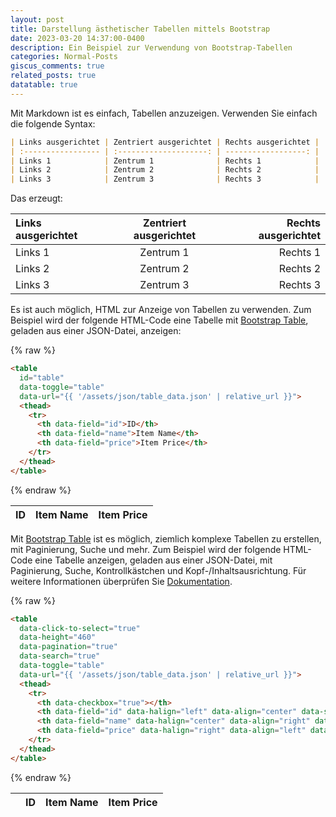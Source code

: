 ```yaml
---
layout: post
title: Darstellung ästhetischer Tabellen mittels Bootstrap
date: 2023-03-20 14:37:00-0400
description: Ein Beispiel zur Verwendung von Bootstrap-Tabellen
categories: Normal-Posts
giscus_comments: true
related_posts: true
datatable: true
---
```


Mit Markdown ist es einfach, Tabellen anzuzeigen. Verwenden Sie einfach die folgende Syntax:

```markdown
| Links ausgerichtet | Zentriert ausgerichtet | Rechts ausgerichtet |
| :----------------- | :--------------------: | ------------------: |
| Links 1            | Zentrum 1              | Rechts 1            |
| Links 2            | Zentrum 2              | Rechts 2            |
| Links 3            | Zentrum 3              | Rechts 3            |

```

Das erzeugt:

| Links ausgerichtet | Zentriert ausgerichtet | Rechts ausgerichtet |
| :----------------- | :--------------------: | ------------------: |
| Links 1            | Zentrum 1              | Rechts 1            |
| Links 2            | Zentrum 2              | Rechts 2            |
| Links 3            | Zentrum 3              | Rechts 3            |


<p></p>

Es ist auch möglich, HTML zur Anzeige von Tabellen zu verwenden. Zum Beispiel wird der folgende HTML-Code eine Tabelle mit [Bootstrap Table](https://bootstrap-table.com/), geladen aus einer JSON-Datei, anzeigen:

{% raw  %}
```html
<table
  id="table"
  data-toggle="table"
  data-url="{{ '/assets/json/table_data.json' | relative_url }}">
  <thead>
    <tr>
      <th data-field="id">ID</th>
      <th data-field="name">Item Name</th>
      <th data-field="price">Item Price</th>
    </tr>
  </thead>
</table>
```
{% endraw  %}

<table
  data-toggle="table"
  data-url="{{ '/assets/json/table_data.json' | relative_url }}">
  <thead>
    <tr>
      <th data-field="id">ID</th>
      <th data-field="name">Item Name</th>
      <th data-field="price">Item Price</th>
    </tr>
  </thead>
</table>

<p></p>

Mit [Bootstrap Table](https://bootstrap-table.com/) ist es möglich, ziemlich komplexe Tabellen zu erstellen, mit Paginierung, Suche und mehr. Zum Beispiel wird der folgende HTML-Code eine Tabelle anzeigen, geladen aus einer JSON-Datei, mit Paginierung, Suche, Kontrollkästchen und Kopf-/Inhaltsausrichtung. Für weitere Informationen überprüfen Sie  [Dokumentation](https://examples.bootstrap-table.com/index.html).

{% raw  %}
```html
<table
  data-click-to-select="true"
  data-height="460"
  data-pagination="true"
  data-search="true"
  data-toggle="table"
  data-url="{{ '/assets/json/table_data.json' | relative_url }}">
  <thead>
    <tr>
      <th data-checkbox="true"></th>
      <th data-field="id" data-halign="left" data-align="center" data-sortable="true">ID</th>
      <th data-field="name" data-halign="center" data-align="right" data-sortable="true">Item Name</th>
      <th data-field="price" data-halign="right" data-align="left" data-sortable="true">Item Price</th>
    </tr>
  </thead>
</table>
```
{% endraw  %}

<table
  data-click-to-select="true"
  data-height="460"
  data-pagination="true"
  data-search="true"
  data-toggle="table"
  data-url="{{ '/assets/json/table_data.json' | relative_url }}">
  <thead>
    <tr>
      <th data-checkbox="true"></th>
      <th data-field="id" data-halign="left" data-align="center" data-sortable="true">ID</th>
      <th data-field="name" data-halign="center" data-align="right" data-sortable="true">Item Name</th>
      <th data-field="price" data-halign="right" data-align="left" data-sortable="true">Item Price</th>
    </tr>
  </thead>
</table>
